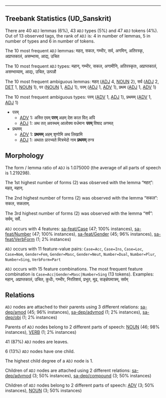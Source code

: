

--------------------------------------------------------------------------------

## Treebank Statistics (UD_Sanskrit)

There are 40 `ADJ` lemmas (6%), 43 `ADJ` types (5%) and 47 `ADJ` tokens (4%).
Out of 13 observed tags, the rank of `ADJ` is: 4 in number of lemmas, 5 in number of types and 6 in number of tokens.

The 10 most frequent `ADJ` lemmas: महत्, सकल, गम्भीर, सर्व, अगमिन्, अतिरस्कृ, अप्राप्तकालं, असम्भाव्य, आद्य, उचित

The 10 most frequent `ADJ` types:  महान्, गम्भीर, सकल, अगामीनि, अतिरस्कृतः, अप्राप्तकालं, असम्भाव्याम्, आद्यः, उचित, उत्पन्नौ

The 10 most frequent ambiguous lemmas: महत् ([ADJ]() 4, [NOUN]() 2), सर्व ([ADJ]() 2, [DET]() 1, [NOUN]() 1), पर ([NOUN]() 1, [ADJ]() 1), परम् ([ADJ]() 1, [ADV]() 1), प्रथम ([ADJ]() 1, [ADV]() 1)

The 10 most frequent ambiguous types:  परम् ([ADV]() 1, [ADJ]() 1), प्रथमम् ([ADV]() 1, [ADJ]() 1)


* परम्
  * [ADV]() 1: अस्ति एवम् <b>परम्</b> अहम् देश काल वित् अपि
  * [ADJ]() 1: अथ तत् अवस्थम् आलोक्य वर्धमानः <b>परम्</b> विषाद अगमत्
* प्रथमम्
  * [ADV]() 1: <b>प्रथमम्</b> अहम् शृणोमि अथ लिखामि
  * [ADJ]() 1: अथातः प्रारभ्यते मित्रभेदो नाम <b>प्रथमम्</b> तन्त्र

## Morphology

The form / lemma ratio of `ADJ` is 1.075000 (the average of all parts of speech is 1.219298).

The 1st highest number of forms (2) was observed with the lemma “महत्”: महत्, महान्.

The 2nd highest number of forms (2) was observed with the lemma “सकल”: सकल, सकलाम्.

The 3rd highest number of forms (2) was observed with the lemma “सर्व”: सर्वम्, सर्वे.

`ADJ` occurs with 4 features: [sa-feat/Case]() (47; 100% instances), [sa-feat/Number]() (47; 100% instances), [sa-feat/Gender]() (45; 96% instances), [sa-feat/VerbForm]() (1; 2% instances)

`ADJ` occurs with 11 feature-value pairs: `Case=Acc`, `Case=Ins`, `Case=Loc`, `Case=Nom`, `Gender=Fem`, `Gender=Masc`, `Gender=Neut`, `Number=Dual`, `Number=Plur`, `Number=Sing`, `VerbForm=Part`

`ADJ` occurs with 15 feature combinations.
The most frequent feature combination is `Case=Acc|Gender=Masc|Number=Sing` (13 tokens).
Examples: महान्, अप्राप्तकालं, उचित, कुधीः, गम्भीर, निरतिशयं, प्रभूत, मूढ, सङ्क्षेपमात्रम्, सर्वम्


## Relations

`ADJ` nodes are attached to their parents using 3 different relations: [sa-dep/amod]() (45; 96% instances), [sa-dep/advmod]() (1; 2% instances), [sa-dep/obj]() (1; 2% instances)

Parents of `ADJ` nodes belong to 2 different parts of speech: [NOUN]() (46; 98% instances), [VERB]() (1; 2% instances)

41 (87%) `ADJ` nodes are leaves.

6 (13%) `ADJ` nodes have one child.

The highest child degree of a `ADJ` node is 1.

Children of `ADJ` nodes are attached using 2 different relations: [sa-dep/advmod]() (3; 50% instances), [sa-dep/compound]() (3; 50% instances)

Children of `ADJ` nodes belong to 2 different parts of speech: [ADV]() (3; 50% instances), [NOUN]() (3; 50% instances)

